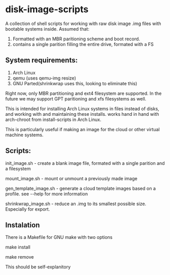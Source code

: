 # disk-image-scripts
A collection of shell scripts for working with raw disk image .img files with
bootable systems inside. Assumed that:
1. Formatted with an MBR paritioning scheme and boot record.
2. contains a single parition filling the entire drive, formated with a FS

System requirements:
--------------------
1. Arch Linux
2. qemu (uses qemu-img resize)
3. GNU Parted(shrinkwrap uses this, looking to eliminate this)

Right now, only MBR partitioning and ext4 filesystem are supported. In the
future we may support GPT paritioning and xfs filesystems as well.

This is intended for installing Arch Linux systems in files instead of disks,
and working with and maintaining these installs. works hand in hand with
arch-chroot from install-scripts in Arch Linux.

This is particularly useful if making an image for the cloud or other virtual
machine systems.

Scripts:
--------
init_image.sh - create a blank image file, formated with a single parition and a
filesystem

mount_image.sh - mount or unmount a previously made image

gen_template_image.sh - generate a cloud template images based on a profile.
see --help for more information

shrinkwrap_image.sh - reduce an .img to its smallest possible size. Especially
for export.

Instalation
-----------
There is a Makefile for GNU make with two options

make install

make remove

This should be self-explanitory
